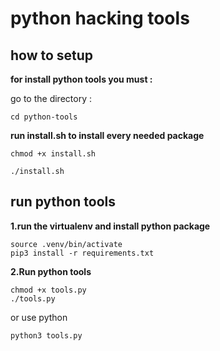 # python hacking tools
## how to setup 
**for install python tools you must :**

go to the directory :

    cd python-tools
    
**run install.sh to install every needed package**

    chmod +x install.sh

    ./install.sh

## run python tools

**1.run the virtualenv and install python package**

    source .venv/bin/activate
    pip3 install -r requirements.txt

**2.Run python tools**

    chmod +x tools.py
    ./tools.py
or use python

    python3 tools.py
